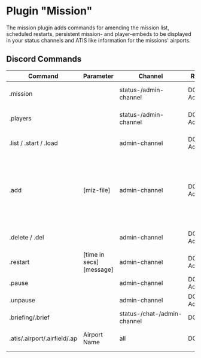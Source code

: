 # Plugin "Mission"
The mission plugin adds commands for amending the mission list, scheduled restarts, persistent mission- and player-embeds to be displayed in your status channels and ATIS like information for the missions' airports. 

## Discord Commands

| Command                      | Parameter                | Channel                     | Role      | Description                                                                                                                                                                                                                                          |
|------------------------------|--------------------------|-----------------------------|-----------|------------------------------------------------------------------------------------------------------------------------------------------------------------------------------------------------------------------------------------------------------|
| .mission                     |                          | status-/admin-channel       | DCS Admin | Information about the active mission. Persistent display in status-channel.                                                                                                                                                                          |
| .players                     |                          | status-/admin-channel       | DCS Admin | Lists the players currently active on the server. Persistent display in status-channel.                                                                                                                                                              |
| .list / .start / .load       |                          | admin-channel               | DCS Admin | Lists all available missions on this server and let you start or restart one of them.                                                                                                                                                                |
| .add                         | [miz-file]               | admin-channel               | DCS Admin | Adds a specific mission to the list of missions, that has to be in Saved Games/DCS[.OpenBeta]/Missions. If no miz file is provided, a list of all available files in the servers Missions directory (no subdirs supported by now!) will be provided. |
| .delete / .del               |                          | admin-channel               | DCS Admin | Lists all available missions on this server and let you delete one of them.                                                                                                                                                                          |
| .restart                     | [time in secs] [message] | admin-channel               | DCS Admin | Restarts the current mission after [time] seconds. A message will be sent as a popup to that server.                                                                                                                                                 |
| .pause                       |                          | admin-channel               | DCS Admin | Pauses the current running mission.                                                                                                                                                                                                                  |
| .unpause                     |                          | admin-channel               | DCS Admin | Resumes the current running mission.                                                                                                                                                                                                                 |
| .briefing/.brief             |                          | status-/chat-/admin-channel | DCS       | Shows the description / briefing of the running mission.                                                                                                                                                                                             |
| .atis/.airport/.airfield/.ap | Airport Name             | all                         | DCS       | Information about a specific airport in this mission (incl. weather).                                                                                                                                                                                |
